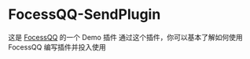 # FocessQQ-SendPlugin 

这是 [FocessQQ](https://github.com/MIdCoard/MiraiQQ) 的一个 Demo 插件
通过这个插件，你可以基本了解如何使用 FocessQQ 编写插件并投入使用
